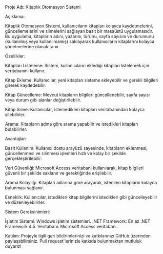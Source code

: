 Proje Adı: Kitaplık Otomasyon Sistemi

Açıklama:

Kitaplık Otomasyon Sistemi, kullanıcıların kitapları kolayca kaydetmelerini, güncellemelerini ve silmelerini sağlayan basit bir masaüstü uygulamasıdır. Bu uygulama, kitapların adını, yazarını, türünü, sayfa sayısını ve durumunu (kullanılmış veya kullanılmamış) saklayarak kullanıcıların kitaplarını kolayca yönetmelerine olanak tanır.

Özellikler:

Kitapları Listeleme: Sistem, kullanıcıların eklediği kitapları listelemek için veritabanını kullanır.

Kitap Ekleme: Kullanıcılar, yeni kitapları sisteme ekleyebilir ve gerekli bilgileri girerek kaydedebilir.

Kitap Güncelleme: Mevcut kitapların bilgileri güncellenebilir, sayfa sayısı veya durum gibi alanlar değiştirilebilir.

Kitap Silme: Kullanıcılar, istemedikleri kitapları veritabanından kolayca silebilirler.

Arama: Kitapların adına göre arama yapabilir ve istedikleri kitapları bulabilirler.

Avantajlar:

Basit Kullanım: Kullanıcı dostu arayüzü sayesinde, kitapların eklenmesi, güncellenmesi ve silinmesi işlemleri hızlı ve kolay bir şekilde gerçekleştirilebilir.

Veri Güvenliği: Microsoft Access veritabanı kullanılarak, kitap bilgileri güvenli bir şekilde saklanır ve gerektiğinde erişilebilir.

Arama Kolaylığı: Kitapları adlarına göre arayarak, istenilen kitapların kolayca bulunması sağlanır.

Esneklik: Kullanıcılar, istedikleri kitap bilgilerini istedikleri gibi güncelleyebilir ve düzenleyebilirler.

Sistem Gereksinimleri:

İşletim Sistemi: Windows işletim sistemleri.
.NET Framework: En az .NET Framework 4.5.
Veritabanı: Microsoft Access veritabanı.

Katılım:
Projeyle ilgili geri bildirimlerinizi ve katkılarınızı GitHub üzerinden paylaşabilirsiniz. Pull request'lerinizle katkıda bulunmaktan mutluluk duyarız!
